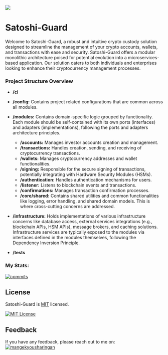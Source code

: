 ![](https://dev-to-uploads.s3.amazonaws.com/uploads/articles/th5xamgrr6se0x5ro4g6.png)

# Satoshi-Guard

Welcome to Satoshi-Guard, a robust and intuitive crypto custody solution designed to streamline the management of your crypto accounts, wallets, and transactions with ease and security. Satoshi-Guard offers a modular monolithic architecture poised for potential evolution into a microservices-based application.
Our solution caters to both individuals and enterprises looking to enhance their cryptocurrency management processes.

### Project Structure Overview
- **/ci**
- **/config:** Contains project related configurations that are common across all modules.
- **/modules:** Contains domain-specific logic grouped by functionality. Each module should be self-contained with its own ports (interfaces) and adapters (implementations), following the ports and adapters architecture principles.

  - **/accounts:** Manages investor accounts creation and management.
  - **/transactions:** Handles creation, sending, and receiving of cryptocurrency transactions.
  - **/wallets:** Manages cryptocurrency addresses and wallet functionalities.
  - **/signing:** Responsible for the secure signing of transactions, potentially integrating with Hardware Security Modules (HSMs).
  - **/authentication:** Handles authentication mechanisms for users.
  - **/listener:** Listens to blockchain events and transactions.
  - **/confirmations:** Manages transaction confirmation processes.
  - **/core/shared:** Contains shared utilities and common functionalities like logging, error handling, and shared domain models. This is where cross-cutting concerns are addressed.

- **/infrastructure:** Holds implementations of various infrastructure concerns like database access, external services integrations (e.g., blockchain APIs, HSM APIs), message brokers, and caching solutions. Infrastructure services are typically exposed to the modules via interfaces defined in the modules themselves, following the Dependency Inversion Principle.
- **/tests**

### My Stats:

[![commits](https://badgen.net/github/commits/mangekyousharingan/satoshi-guard/master)](https://github.com/mangekyousharingan/satoshi-guard/commits/master?icon=github&color=green)

## License

Satoshi-Guard is [MIT](https://choosealicense.com/licenses/mit/) licensed.

[![MIT License](https://img.shields.io/badge/License-MIT-green.svg)](https://choosealicense.com/licenses/mit/)

## Feedback

If you have any feedback, please reach out to me on: [![mangekyousharingan](https://img.shields.io/badge/GitHub-100000?style=for-the-badge&logo=github&logoColor=white)](https://github.com/mangekyousharingan)
